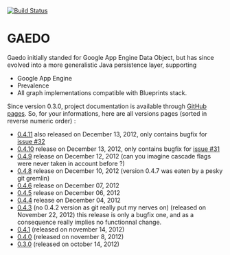 [![Build Status](https://buildhive.cloudbees.com/job/Riduidel/job/gaedo/badge/icon)](https://buildhive.cloudbees.com/job/Riduidel/job/gaedo/)

GAEDO
=====

Gaedo initially standed for Google App Engine Data Object, but has since evolved into a more generalistic Java persistence layer, supporting

* Google App Engine
* Prevalence
* All graph implementations compatible with Blueprints stack.

Since version 0.3.0, project documentation is available through [GitHub pages][1]. So, for your informations, here are all versions pages (sorted in reverse numeric order) : 

 * [0.4.11][2] also released on December 13, 2012, only contains bugfix for [issue #32][3]
 * [0.4.10][2] release on December 13, 2012, only contains bugfix for [issue #31][3]
 * [0.4.9][4] release on December 12, 2012 (can you imagine cascade flags were never taken in account before ?)
 * [0.4.8][5] release on December 10, 2012 (version 0.4.7 was eaten by a pesky git gremlin)
 * [0.4.6][6] release on December 07, 2012
 * [0.4.5][7] release on December 06, 2012
 * [0.4.4][8] release on December 04, 2012
 * [0.4.3][9] (no 0.4.2 version as git really put my nerves on) (released on November 22, 2012) this release is only a bugfix one, and as a consequence really implies no functionnal change.
 * [0.4.1][10] (released on november 14, 2012)
 * [0.4.0][11] (released on november 8, 2012)
 * [0.3.0][12] (released on october 14, 2012)


  [1]: http://pages.github.com/
  [2]: http://riduidel.github.com/gaedo/site/0.4.9/
  [3]: https://github.com/Riduidel/gaedo/issues/32
  [4]: http://riduidel.github.com/gaedo/site/0.4.9/
  [5]: http://riduidel.github.com/gaedo/site/0.4.1/
  [6]: http://riduidel.github.com/gaedo/site/0.4.1/
  [7]: http://riduidel.github.com/gaedo/site/0.4.1/
  [8]: http://riduidel.github.com/gaedo/site/0.4.1/
  [9]: http://riduidel.github.com/gaedo/site/0.4.1/
  [10]: http://riduidel.github.com/gaedo/site/0.4.1/
  [11]: http://riduidel.github.com/gaedo/site/0.4.0/
  [12]: http://riduidel.github.com/gaedo/site/0.4.1/
